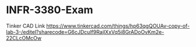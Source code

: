 # INFR-3380-Exam


Tinker CAD Link
https://www.tinkercad.com/things/hp63qgQOUAv-copy-of-lab-3-/editel?sharecode=G6cJDculf9RajIXxVq5i8GrADoOvKm2e-22CLcOMcOw

